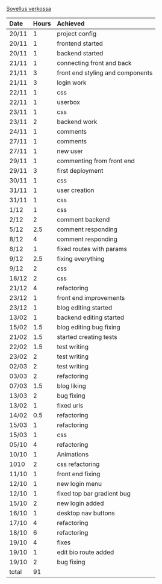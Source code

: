 [Sovellus verkossa](https://blogster.fly.dev/)

|Date|Hours|Achieved|
|:---|:----|:-------|
|20/11|1|project config|
|20/11|1|frontend started|
|20/11|1|backend started|
|21/11|1|connecting front and back|
|21/11|3|front end styling and components|
|21/11|3|login work|
|22/11|1|css|
|22/11|1|userbox|
|23/11|1|css|
|23/11|2|backend work|
|24/11|1|comments|
|27/11|1|comments|
|27/11|1|new user|
|29/11|1|commenting from front end|
|29/11|3|first deployment|
|30/11|1|css|
|31/11|1|user creation|
|31/11|1|css|
|1/12|1|css|
|2/12|2|comment backend|
|5/12|2.5|comment responding|
|8/12|4|comment responding|
|8/12|1|fixed routes with params|
|9/12|2.5|fixing everything|
|9/12|2|css|
|18/12|2|css|
|21/12|4|refactoring|
|23/12|1|front end improvements|
|23/12|1|blog editing started|
|13/02|1|backend editing started|
|15/02|1.5|blog editing bug fixing|
|21/02|1.5|started creating tests|
|22/02|1.5|test writing|
|23/02|2|test writing|
|02/03|2|test writing|
|03/03|2|refactoring|
|07/03|1.5|blog liking|
|13/03|2|bug fixing|
|13/02|1|fixed urls|
|14/02|0.5|refactoring|
|15/03|1|refactoring|
|15/03|1|css|
|05/10|4|refactoring|
|10/10|1|Animations|
|1010|2|css refactoring|
|11/10|1|front end fixing|
|12/10|1|new login menu|
|12/10|1|fixed top bar gradient bug|
|15/10|2|new login added|
|16/10|1|desktop nav buttons|
|17/10|4|refactoring|
|18/10|6|refactoring|
|19/10|4|fixes|
|19/10|1|edit bio route added|
|19/10|2|bug fixing|
|total|91||
